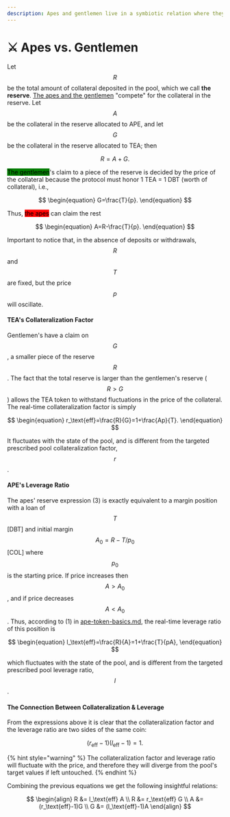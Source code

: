 ```yaml
---
description: Apes and gentlemen live in a symbiotic relation where they need each other.
---
```


# ⚔ Apes vs. Gentlemen

Let $$R$$ be the total amount of collateral deposited in the pool, which we call **the reserve**. [The apes and the gentlemen](../protocol-intro.md#two-types-of-users) "compete" for the collateral in the reserve. Let $$A$$ be the collateral in the reserve allocated to APE, and let $$G$$ be the collateral in the reserve allocated to TEA; then

$$
\begin{equation} R=A+G. \end{equation}
$$

<mark style="background-color:green;">The gentlemen</mark>'s claim to a piece of the reserve is decided by the price of the collateral because the protocol must honor 1 TEA = 1 DBT (worth of collateral), i.e.,

$$
\begin{equation} G=\frac{T}{p}. \end{equation}
$$

Thus, <mark style="background-color:red;">the apes</mark> can claim the rest

$$
\begin{equation} A=R-\frac{T}{p}. \end{equation}
$$

Important to notice that, in the absence of deposits or withdrawals, $$R$$ and $$T$$ are fixed, but the price $$p$$ will oscillate.

#### TEA's Collateralization Factor

Gentlemen's have a claim on $$G$$, a smaller piece of the reserve $$R$$. The fact that the total reserve is larger than the gentlemen's reserve ($$R>G$$) allows the TEA token to withstand fluctuations in the price of the collateral. The real-time collateralization factor is simply

$$
\begin{equation} r_\text{eff}=\frac{R}{G}=1+\frac{Ap}{T}. \end{equation}
$$

It fluctuates with the state of the pool, and is different from the targeted prescribed pool collateralization factor, $$r$$.

#### APE's Leverage Ratio

The apes' reserve expression (3) is exactly equivalent to a margin position with a loan of $$T$$ \[DBT] and initial margin $$A_0=R-T/p_0$$ \[COL] where $$p_0$$ is the starting price. If price increases then $$A>A_0$$, and if price decreases $$A<A_0$$. Thus, according to (1) in [ape-token-basics.md](../../introduction/safer-leverage/ape-token-basics.md "mention"), the real-time leverage ratio of this position is

$$
\begin{equation} l_\text{eff}=\frac{R}{A}=1+\frac{T}{pA}, \end{equation}
$$

which fluctuates with the state of the pool, and is different from the targeted prescribed pool leverage ratio, $$l$$.

#### The Connection Between Collateralization & Leverage

From the expressions above it is clear that the collateralization factor and the leverage ratio are two sides of the same coin:

$$
\begin{equation} (r_\text{eff}-1)(l_\text{eff}-1)=1. \end{equation}
$$

{% hint style="warning" %}
The collateralization factor and leverage ratio will fluctuate with the price, and therefore they will diverge from the pool's target values if left untouched.
{% endhint %}

Combining the previous equations we get the following insightful relations:

$$
\begin{align} R &= l_\text{eff} A \\ R &= r_\text{eff} G \\ A &= (r_\text{eff}-1)G \\ G &= (l_\text{eff}-1)A \end{align}
$$
